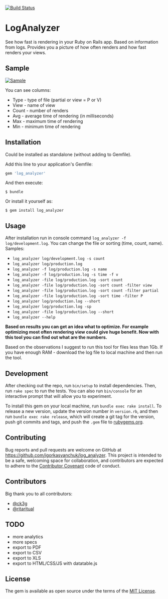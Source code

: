 [![Build Status](https://travis-ci.org/igorkasyanchuk/log_analyzer.svg?branch=master)](https://travis-ci.org/igorkasyanchuk/log_analyzer)

# LogAnalyzer

See how fast is rendering in your Ruby on Rails app. Based on information from logs. Provides you a picture of how often renders and how fast renders your views.

## Sample

[![Sample](https://raw.githubusercontent.com/igorkasyanchuk/log_analyzer/master/docs/screenshot.png)](https://raw.githubusercontent.com/igorkasyanchuk/log_analyzer/master/docs/screenshot.png)

You can see columns:

* Type - type of file (partial or view = P or V)
* View - name of view
* Count - number of renders
* Avg - average time of rendering (in milliseconds)
* Max - maximum time of rendering
* Min - minimum time of rendering

## Installation

Could be installed as standalone (without adding to Gemfile).

Add this line to your application's Gemfile:

```ruby
gem 'log_analyzer'
```

And then execute:

    $ bundle

Or install it yourself as:

    $ gem install log_analyzer

## Usage

After installation run in console command `log_analyzer -f log/development.log`. You can change the file or sorting (time, count, name).
Samples:

* `log_analyzer log/development.log -s count`
* `log_analyzer log/production.log`
* `log_analyzer -f log/production.log -s name`
* `log_analyzer -f log/production.log -s time -f v`
* `log_analyzer -file log/production.log -sort count`
* `log_analyzer -file log/production.log -sort count -filter view`
* `log_analyzer -file log/production.log -sort count -filter partial`
* `log_analyzer -file log/production.log -sort time -filter P`
* `log_analyzer log/production.log --short`
* `log_analyzer log/production.log -sp`
* `log_analyzer -file log/production.log --short`
* `log_analyzer --help`

**Based on results you can get an idea what to optimize. For example optimizing most often rendering view could give huge benefit. Now with this tool you can find out what are the numbers.**

Based on the observations I suggest to run this tool for files less than 1Gb. If you have enough RAM - download the log file to local machine and then run the tool.

## Development

After checking out the repo, run `bin/setup` to install dependencies. Then, run `rake spec` to run the tests. You can also run `bin/console` for an interactive prompt that will allow you to experiment.

To install this gem on your local machine, run `bundle exec rake install`. To release a new version, update the version number in `version.rb`, and then run `bundle exec rake release`, which will create a git tag for the version, push git commits and tags, and push the `.gem` file to [rubygems.org](https://rubygems.org).

## Contributing

Bug reports and pull requests are welcome on GitHub at https://github.com/igorkasyanchuk/log_analyzer. This project is intended to be a safe, welcoming space for collaboration, and contributors are expected to adhere to the [Contributor Covenant](http://contributor-covenant.org) code of conduct.

## Contributors

Big thank you to all contributors:

* [@ck3g](https://github.com/ck3g)
* [@ritaritual](https://github.com/ritaritual)

## TODO

* more analytics
* more specs
* export to PDF
* export to CSV
* export to XLS
* export to HTML/CSS/JS with datatable.js

## License

The gem is available as open source under the terms of the [MIT License](http://opensource.org/licenses/MIT).

